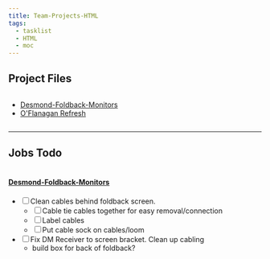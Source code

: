 ```yaml
---
title: Team-Projects-HTML
tags:
  - tasklist
  - HTML
  - moc
---
```


<!--
Github needs relative links

Replace `01-Projects/` with `../01-Projects/`
-->

## Project Files

<div><div class="block-language-dataviewjs node-insert-event" style="overflow-x: auto;"><div><ul class="dataview list-view-ul"><li dir="auto"><span><a data-tooltip-position="top" aria-label="../01-Projects/Desmond-Foldback-Monitors.md" data-href="../01-Projects/Desmond-Foldback-Monitors.md" href="../01-Projects/Desmond-Foldback-Monitors.md" class="internal-link" target="_blank" rel="noopener">Desmond-Foldback-Monitors</a></span></li><li dir="auto"><span><a data-tooltip-position="top" aria-label="../01-Projects/OFlanagan Refresh.md" data-href="../01-Projects/OFlanagan-Refresh.md" href="../01-Projects/OFlanagan-Refresh.md" class="internal-link" target="_blank" rel="noopener">O'Flanagan Refresh</a></span></li></ul></div></div></div>

---

## Jobs Todo

<div class="block-language-dataviewjs node-insert-event" style="overflow-x: auto;"><div><h4><span><a data-tooltip-position="top" aria-label="../01-Projects/Desmond-Foldback-Monitors.md" data-href="../01-Projects/Desmond-Foldback-Monitors.md" href="../01-Projects/Desmond-Foldback-Monitors.md" class="internal-link" target="_blank" rel="noopener">Desmond-Foldback-Monitors</a></span></h4><div class="dataview result-group"><ul class="contains-task-list"><li data-task=" " class="dataview task-list-item"><input type="checkbox" class="dataview task-list-item-checkbox"><span>Clean cables behind foldback screen.</span><ul class="contains-task-list"><li data-task=" " class="dataview task-list-item"><input type="checkbox" class="dataview task-list-item-checkbox"><span>Cable tie cables together for easy removal/connection</span></li><li data-task=" " class="dataview task-list-item"><input type="checkbox" class="dataview task-list-item-checkbox"><span>Label cables</span></li><li data-task=" " class="dataview task-list-item"><input type="checkbox" class="dataview task-list-item-checkbox"><span>Put cable sock on cables/loom</span></li></ul></li><li data-task=" " class="dataview task-list-item"><input type="checkbox" class="dataview task-list-item-checkbox"><span>Fix DM Receiver to screen bracket. Clean up cabling</span><ul class="contains-task-list"><li class="dataview task-list-basic-item"><span>build box for back of foldback?</span></li></ul></li></ul></div></div></div>


<!--
Github needs relative links

Replace `01-Projects/` with `../../01-Projects/`
-->